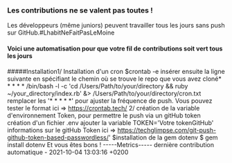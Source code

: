 ### Les contributions ne se valent pas toutes !
Les développeurs (même juniors) peuvent travailler tous les jours sans push sur GitHub.#LhabitNeFaitPasLeMoine
#### Voici une automatisation pour que votre fil de contributions soit vert tous les jours 
#####Installation1/ Installation d'un cron 
$crontab -e 
 insérer ensuite la ligne suivante en spécifiant le chemin où se trouve le repo que vous avez cloné* * * * * /bin/bash -l -c 'cd /Users/Path/to/your/directory && ruby ~/your_directory/index.rb' &> /Users/Path/to/your/directory/cron.txt
 remplacer les '* * * * *' pour ajuster la fréquence de push. Vous pouvez tester le format ici => https://crontab.tech/
2/ création de la variable d'environnement Token, pour permettre le push via un gitHub token
création d'un fichier .env
 ajouter la variable TOKEN='Votre tokenGitHub'
 informations sur le gitHub Token ici => https://techglimpse.com/git-push-github-token-based-passwordless/'
 $installation de la gem dotenv
 $ gem install dotenv
 Et vous êtes bons ! 
 -----Metrics-----
dernière contribution automatique - 2021-10-04 13:03:16 +0200